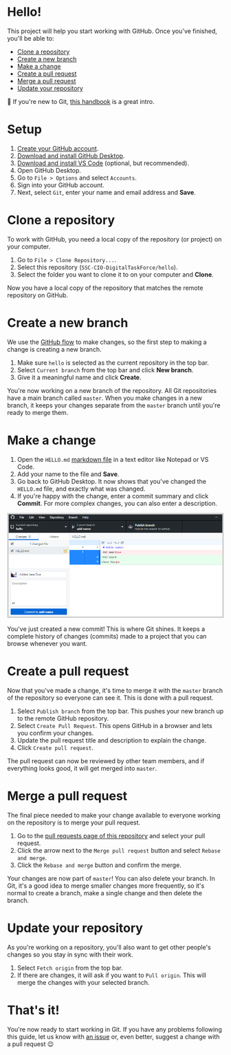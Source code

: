 # Hello!
This project will help you start working with GitHub. Once you've finished, you'll be able to: 

* [Clone a repository](#clone-a-repository)
* [Create a new branch](#create-a-new-branch)
* [Make a change](#make-a-change)
* [Create a pull request](#create-a-pull-request)
* [Merge a pull request](#merge-a-pull-request)
* [Update your repository](#update-your-repository)

:rocket: If you're new to Git, [this handbook](https://guides.github.com/introduction/git-handbook/) is a great intro.

# Setup
1. [Create your GitHub account](https://github.com/join).
1. [Download and install GitHub Desktop](https://desktop.github.com/).
1. [Download and install VS Code](https://code.visualstudio.com/download) (optional, but recommended).
1. Open GitHub Desktop.
1. Go to `File > Options` and select `Accounts`.
1. Sign into your GitHub account.
1. Next, select `Git`, enter your name and email address and **Save**.

# Clone a repository
To work with GitHub, you need a local copy of the repository (or project) on your computer.

1. Go to `File > Clone Repository...`.
1. Select this repository (`SSC-CIO-DigitalTaskForce/hello`).
1. Select the folder you want to clone it to on your computer and **Clone**.

Now you have a local copy of the repository that matches the remote repository on GitHub.

# Create a new branch
We use the [GitHub flow](https://guides.github.com/introduction/flow/) to make changes, so the first step to making a change is creating a new branch.

1. Make sure `hello` is selected as the current repository in the top bar.
1. Select `Current branch` from the top bar and click **New branch**.
1. Give it a meaningful name and click **Create**.

You're now working on a new branch of the repository.  All Git repositories have a main branch called `master`.  When you make changes in a new branch, it keeps your changes separate from the `master` branch until you're ready to merge them.  

# Make a change
1. Open the `HELLO.md` [markdown file](https://guides.github.com/features/mastering-markdown/) in a text editor like Notepad or VS Code.
1. Add your name to the file and **Save**.
1. Go back to GitHub Desktop.  It now shows that you've changed the `HELLO.md` file, and exactly what was changed.  
1. If you're happy with the change, enter a commit summary and click **Commit**.  For more complex changes, you can also enter a description.

![GitHub Desktop view of file changes and the commit message](./assets/imgs/diff.png)

You've just created a new commit!  This is where Git shines.  It keeps a complete history of changes (commits) made to a project that you can browse whenever you want.

# Create a pull request
Now that you've made a change, it's time to merge it with the `master` branch of the repository so everyone can see it.  This is done with a pull request.

1. Select `Publish branch` from the top bar.  This pushes your new branch up to the remote GitHub repository.
1. Select `Create Pull Request`.  This opens GitHub in a browser and lets you confirm your changes.
1. Update the pull request title and description to explain the change.
1. Click `Create pull request`.

The pull request can now be reviewed by other team members, and if everything looks good, it will get merged into `master`.  

# Merge a pull request
The final piece needed to make your change available to everyone working on the repository is to merge your pull request.

1. Go to the [pull requests page of this repository](https://github.com/SSC-CIO-DigitalTaskForce/hello/pulls) and select your pull request.
1. Click the arrow next to the `Merge pull request` button and select `Rebase and merge`.
1. Click the `Rebase and merge` button and confirm the merge.

Your changes are now part of `master`!  You can also delete your branch.  In Git, it's a good idea to merge smaller changes more frequently, so it's normal to create a branch, make a single change and then delete the branch.

# Update your repository
As you're working on a repository, you'll also want to get other people's changes so you stay in sync with their work.  

1. Select `Fetch origin` from the top bar.
1. If there are changes, it will ask if you want to `Pull origin`.  This will merge the changes with your selected branch.

# That's it!
You're now ready to start working in Git.  If you have any problems following this guide, let us know with [an issue](https://github.com/SSC-CIO-DigitalTaskForce/hello/issues) or, even better, suggest a change with a pull request :wink:
